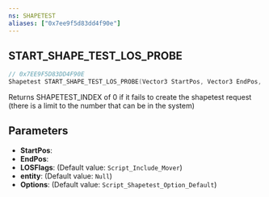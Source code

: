 ```yaml
---
ns: SHAPETEST
aliases: ["0x7ee9f5d83dd4f90e"]
---
```

## START_SHAPE_TEST_LOS_PROBE

```c
// 0x7EE9F5D83DD4F90E
Shapetest START_SHAPE_TEST_LOS_PROBE(Vector3 StartPos, Vector3 EndPos, int LOSFlags, Entity entity, int Options);
```

Returns SHAPETEST_INDEX of 0 if it fails to create the shapetest request (there is a limit to the number that can be in the system)


## Parameters
* **StartPos**: 
* **EndPos**: 
* **LOSFlags**: (Default value: `Script_Include_Mover`)
* **entity**: (Default value: `Null`)
* **Options**: (Default value: `Script_Shapetest_Option_Default`)
